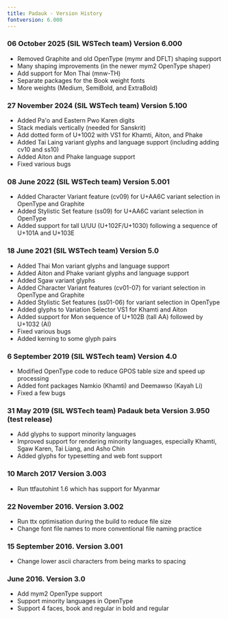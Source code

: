 ```yaml
---
title: Padauk - Version History
fontversion: 6.000
---
```


### 06 October 2025 (SIL WSTech team) Version 6.000
- Removed Graphite and old OpenType (mymr and DFLT) shaping support
- Many shaping improvements (in the newer mym2 OpenType shaper)
- Add support for Mon Thai (mnw-TH)
- Separate packages for the Book weight fonts
- More weights (Medium, SemiBold, and ExtraBold)

### 27 November 2024 (SIL WSTech team) Version 5.100
- Added Pa'o and Eastern Pwo Karen digits
- Stack medials vertically (needed for Sanskrit)
- Add dotted form of U+1002 with VS1 for Khamti, Aiton, and Phake
- Added Tai Laing variant glyphs and language support (including adding cv10 and ss10)
- Added Aiton and Phake language support
- Fixed various bugs

### 08 June 2022 (SIL WSTech team) Version 5.001
- Added Character Variant feature (cv09) for U+AA6C variant selection in OpenType and Graphite
- Added Stylistic Set feature (ss09) for U+AA6C variant selection in OpenType
- Added support for tall U/UU (U+102F/U+1030) following a sequence of U+101A and U+103E

### 18 June 2021 (SIL WSTech team) Version 5.0
- Added Thai Mon variant glyphs and language support
- Added Aiton and Phake variant glyphs and language support
- Added Sgaw variant glyphs
- Added Character Variant features (cv01-07) for variant selection in
  OpenType and Graphite
- Added Stylistic Set features (ss01-06) for variant selection in OpenType
- Added glyphs to Variation Selector VS1 for Khamti and Aiton
- Added support for Mon sequence of U+102B (tall AA) followed by U+1032 (AI)
- Fixed various bugs
- Added kerning to some glyph pairs

### 6 September 2019 (SIL WSTech team) Version 4.0
- Modified OpenType code to reduce GPOS table size and speed up processing
- Added font packages Namkio (Khamti) and Deemawso (Kayah Li)
- Fixed a few bugs

### 31 May 2019 (SIL WSTech team) Padauk beta Version 3.950 (test release)
 - Add glyphs to support minority languages
 - Improved support for rendering minority languages, especially Khamti,
   Sgaw Karen, Tai Liang, and Asho Chin
 - Added glyphs for typesetting and web font support

### 10 March 2017 Version 3.003
- Run ttfautohint 1.6 which has support for Myanmar

### 22 November 2016. Version 3.002
- Run ttx optimisation during the build to reduce file size
- Change font file names to more conventional file naming practice

### 15 September 2016. Version 3.001
- Change lower ascii characters from being marks to spacing

###  June 2016. Version 3.0
- Add mym2 OpenType support
- Support minority languages in OpenType
- Support 4 faces, book and regular in bold and regular
